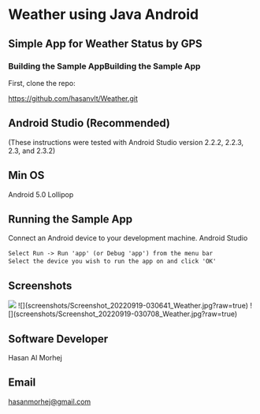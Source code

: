 # Weather using Java Android
## Simple App for Weather Status by GPS
### Building the Sample AppBuilding the Sample App
First, clone the repo:

https://github.com/hasanvlt/Weather.git

## Android Studio (Recommended)

(These instructions were tested with Android Studio version 2.2.2, 2.2.3, 2.3, and 2.3.2)

## Min OS
Android 5.0 Lollipop 

## Running the Sample App

Connect an Android device to your development machine.
Android Studio

    Select Run -> Run 'app' (or Debug 'app') from the menu bar
    Select the device you wish to run the app on and click 'OK'

## Screenshots
<img src="/screenshots/" />
![](screenshots/Screenshot_20220919-030641_Weather.jpg?raw=true)
![](screenshots/Screenshot_20220919-030708_Weather.jpg?raw=true)

## Software Developer
Hasan Al Morhej

## Email
hasanmorhej@gmail.com 
